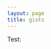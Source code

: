 ```yaml
---
layout: page
title: gists
---
```


Test:
<script src="https://gist.github.com/rkjiwa/33f00cb8114e7733812bc9765dfc391d.js"></script>
